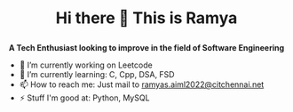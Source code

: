 # <p align = "center"> Hi there 👋 This is Ramya </p>
**<p align = "center"> A Tech Enthusiast looking to improve in the field of Software Engineering </p>**

- 🔭 I’m currently working on Leetcode
- 🌱 I’m currently learning: C, Cpp, DSA, FSD
- 📫 How to reach me: Just mail to ramyas.aiml2022@citchennai.net
- ⚡ Stuff I'm good at: Python, MySQL
